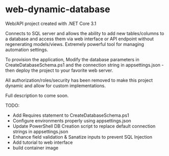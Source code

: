 # web-dynamic-database
Web/API project created with .NET Core 3.1

Connects to SQL server and allows the ability to add new tables/columns to a database and access them via web interface or API endpoint without regenerating models/views. Extremely powerful tool for managing automation settings.

To provision the application, Modify the database parameters in CreateDatabaseSchema.ps1 and the connection string in appsettings.json - then deploy the project to your favorite web server.

All authorization/roles/security has been removed to make this project dynamic and allow for custom implementations.

Full description to come soon.

TODO:
- Add Requires statement to CreateDatabaseSchema.ps1
- Configure environments properly using appsettings.json
- Update PowerShell DB Creation script to replace default connection strings in appsettings.json
- Enhance field validation & Sanatize inputs to prevent SQL Injection
- Add tutorial to web interface
- build container image
